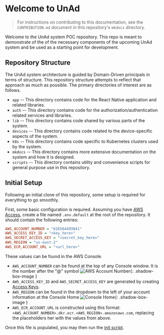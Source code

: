 # Welcome to UnAd

> For instructions on contributing to this documentation, see the `CONTRIBUTION.md` document in this repository's `mkdocs` directory.

Welcome to the UnAd system POC repository.  This repo is meant to demonstrate of the of the necessary components of the upcoming UnAd system and be used as a starting point for development.

## Repository Structure

The UnAd system architecture is guided by Domain-Driven principals in terms of structure.  This repository structure attempts to reflect that approach as much as possible.  The primary directories of interest are as follows.

- `app` -- This directory contains code for the React Native application and related libraries.
- `auth` -- This directory contains code for the authorization/authentication related services and libraries.
- `lib` -- This directory contains code shared by various parts of the system.
- `devices` -- This directory contains code related to the device-specific aspects of the system.
- `k8s` -- This directory contains code specific to Kubernetes clusters used by the system.
- `mkdocs` -- This directory contains more extensive documentation on the system and how it is designed.
- `scripts` -- This directory contains utility and convenience scripts for general purpose use in this repository.

## Initial Setup

Following an initial clone of this repository, some setup is required for everything to go smoothly.

First, some basic configuration is required. Assuming you have [AWS Access](aws-access), create a file named `.env.default` at the root of the repository.  It should contain the following entries:

```ini
AWS_ACCOUNT_NUMBER = "626564493841"
AWS_ACCESS_KEY_ID = "<key_here>"
AWS_SECRET_ACCESS_KEY = "<secret_key_here>"
AWS_REGION = "us-east-2"
AWS_ECR_ACCOUNT_URL = "<url_here>"
```

These values can be found in the AWS Console.

- `AWS_ACCOUNT_NUMBER` can be found at the top of any Console window.  It is the number after the "@" symbol ![AWS Account Number](img/aws-account-number.png){: .shadow-box-image }
- `AWS_ACCESS_KEY_ID` and `AWS_SECRET_ACCESS_KEY` are generated by creating [Access Keys](https://docs.aws.amazon.com/powershell/latest/userguide/pstools-appendix-sign-up.html).
- `AWS_REGION` can be found in the dropdown to the left of your account information at the Console Home ![Console Home](img/aws-region.png){: .shadow-box-image }
- `AWS_ECR_ACCOUNT_URL` is constructed using this format: `<AWS_ACCOUNT_NUMBER>.dkr.ecr.<AWS_REGION>.amazonaws.com`, replacing the placeholders her with the values from above.

Once this file is populated, you may then run the [init script](scripts#init).
